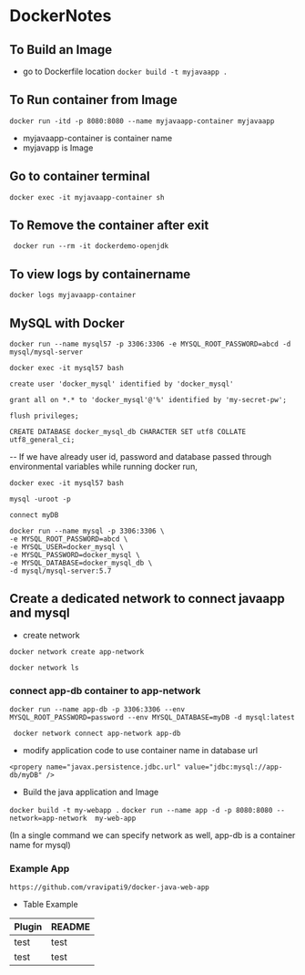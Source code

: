 # DockerNotes


## To Build an Image
- go to Dockerfile location
```docker build -t myjavaapp . ```

## To Run container from Image

``` docker run -itd -p 8080:8080 --name myjavaapp-container myjavaapp ```
- myjavaapp-container is container name
- myjavapp is Image 

## Go to container terminal
```docker exec -it myjavaapp-container sh```

## To Remove the container after exit
``` docker run --rm -it dockerdemo-openjdk```
## To view logs by containername
```docker logs myjavaapp-container  ```


## MySQL with Docker

```
docker run --name mysql57 -p 3306:3306 -e MYSQL_ROOT_PASSWORD=abcd -d mysql/mysql-server
```

```
docker exec -it mysql57 bash
```

```
create user 'docker_mysql' identified by 'docker_mysql'
```

```
grant all on *.* to 'docker_mysql'@'%' identified by 'my-secret-pw';
```

```
flush privileges;
```

```
CREATE DATABASE docker_mysql_db CHARACTER SET utf8 COLLATE utf8_general_ci;
```

-- If we have already user id, password and database passed through environmental variables while running docker run,

```
docker exec -it mysql57 bash
```

```
mysql -uroot -p
```

```
connect myDB
```


```
docker run --name mysql -p 3306:3306 \
-e MYSQL_ROOT_PASSWORD=abcd \
-e MYSQL_USER=docker_mysql \
-e MYSQL_PASSWORD=docker_mysql \
-e MYSQL_DATABASE=docker_mysql_db \
-d mysql/mysql-server:5.7
```

## Create a dedicated network to connect javaapp and mysql

- create network
  
```docker network create app-network ```

```docker network ls ```

### connect app-db container to app-network

```docker run --name app-db -p 3306:3306 --env MYSQL_ROOT_PASSWORD=password --env MYSQL_DATABASE=myDB -d mysql:latest```

``` docker network connect app-network app-db```




- modify application code to use container name in database url

``` <propery name="javax.persistence.jdbc.url" value="jdbc:mysql://app-db/myDB" /> ```

- Build the java application and Image
  
``` docker build -t my-webapp . ```
```docker run --name app -d -p 8080:8080 --network=app-network  my-web-app```

(In a single command we can specify network as well, app-db is a container name for mysql)

### Example App
```
https://github.com/vravipati9/docker-java-web-app
```


- Table Example

| Plugin | README |
| ------ | ------ |
| test | test |
| test | test |
